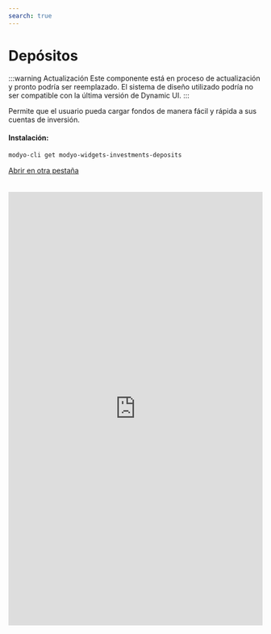 ```yaml
---
search: true
---
```


# Depósitos

:::warning Actualización
Este componente está en proceso de actualización y pronto podría ser reemplazado. El sistema de diseño utilizado podría no ser compatible con la última versión de Dynamic UI.
:::



Permite que el usuario pueda cargar fondos de manera fácil y rápida a sus cuentas de inversión.

#### Instalación:

```bash
modyo-cli get modyo-widgets-investments-deposits
```

[Abrir en otra pestaña](https://widgets-es.modyo.com/inversiones/depositos)

<iframe id="widgetFrame" src="https://widgets-es.modyo.com/inversiones/depositos" width="100%"  frameBorder="0"  style="min-height:860px;overflow:auto;margin-top:20px;"/>

| Funcionalidad | Descripción                                                                                                       |
|---------------|-------------------------------------------------------------------------------------------------------------------|
| Abonar        | Permite abonar fondos a una cuenta de inversión utilizando botones de pago de diferentes instituciones bancarias. |

<script>

  export default {
    mounted() {

      function setIframeHeightCO(id, ht) {
          var ifrm = document.getElementById(id);
          if(ifrm) {
            ifrm.style.height = ht + 4 + "px";
          }
      }
      // iframed document sends its height using postMessage
      function handleDocHeightMsg(e) {
          // check origin
          if ( e.origin === 'https://widgets-es.modyo.com' ) {
              // parse data
              var data = JSON.parse( e.data );

              console.log('data:', data)
              // check data object
              if ( data['docHeight'] ) {
                  setIframeHeightCO( 'widgetFrame', data['docHeight'] );
              } else {
                  setIframeHeightCO( 'widgetFrame', 700 );
              }
          }
      }

      // assign message handler
      if ( window.addEventListener ) {
          window.addEventListener('message', handleDocHeightMsg, false);
      }
    }
  }

</script>
